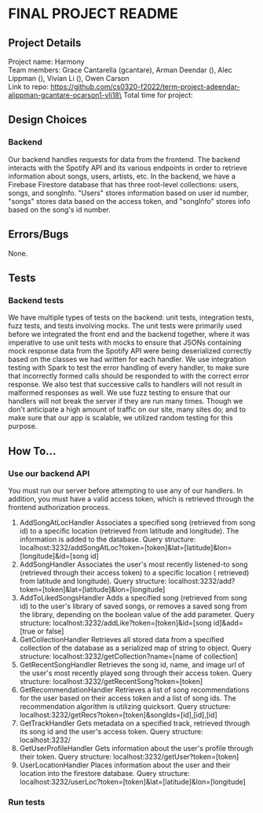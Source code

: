 # FINAL PROJECT README

## Project Details
Project name: Harmony \
Team members: Grace Cantarella (gcantare), Arman Deendar (), Alec Lippman (), Vivian Li (), Owen Carson\
Link to repo:  https://github.com/cs0320-f2022/term-project-adeendar-alippman-gcantare-ocarson1-vli18\
Total time for project: 

## Design Choices
### Backend
Our backend handles requests for data from the frontend. The backend interacts with the Spotify API and its various
endpoints in order to retrieve information about songs, users, artists, etc. 
In the backend, we have a Firebase Firestore database that has three root-level collections: users, songs, and songInfo.
"Users" stores information based on user id number, "songs" stores data based on the access token, and "songInfo" stores info based on
the song's id number. 

## Errors/Bugs
None.

## Tests
### Backend tests
We have multiple types of tests on the backend: unit tests, integration tests, fuzz tests, and tests involving mocks. 
The unit tests were primarily used before we integrated the front end and the backend together, where it was imperative
to use unit tests with mocks to ensure that JSONs containing mock response data from the Spotify API were being 
deserialized correctly based on the classes we had written for each handler.
We use integration testing with Spark to test the error handling of every handler, to make sure that incorrectly formed calls
should be responded to with the correct error response. We also test that successive calls to handlers will not result in
malformed responses as well.
We use fuzz testing to ensure that our handlers will not break the server if they are run many times. Though we don't anticipate
a high amount of traffic on our site, many sites do; and to make sure that our app is scalable, we utilized random testing for this purpose.

## How To...

### Use our backend API
You must run our server before attempting to use any of our handlers. In addition, you must have a 
valid access token, which is retrieved through the frontend authorization process.
1) AddSongAtLocHandler
Associates a specified song (retrieved from song id) to a specific location (retrieved from latitude and longitude).
The information is added to the database.
Query structure: localhost:3232/addSongAtLoc?token=[token]&lat=[latitude]&lon=[longitude]&id=[song id]
2) AddSongHandler
Associates the user's most recently listened-to song (retrieved through their access token) to a specific location (
retrieved) from latitude and longitude).
Query structure: localhost:3232/add?token=[token]&lat=[latitude]&lon=[longitude]
3) AddToLikedSongsHandler
Adds a specified song (retrieved from song id) to the user's library of saved songs, or removes 
a saved song from the library, depending on the boolean value of the add parameter.
Query structure: localhost:3232/addLike?token=[token]&id=[song id]&add=[true or false]
4) GetCollectionHandler
Retrieves all stored data from a specified collection of the database as a serialized map of string to object.
Query structure: localhost:3232/getCollection?name=[name of collection]
5) GetRecentSongHandler
Retrieves the song id, name, and image url of the user's most recently played song through their access token.
Query structure: localhost:3232/getRecentSong?token=[token]
6) GetRecommendationHandler
Retrieves a list of song recommendations for the user based on their access token and a list of song ids.
The recommendation algorithm is utilizing quicksort.
Query structure: localhost:3232/getRecs?token=[token]&songIds=[id],[id],[id]
7) GetTrackHandler
Gets metadata on a specified track, retrieved through its song id and the user's access token.
Query structure: localhost:3232/
8) GetUserProfileHandler
Gets information about the user's profile through their token. 
Query structure: localhost:3232/getUser?token=[token]
9) UserLocationHandler
Places information about the user and their location into the firestore database.
Query structure: localhost:3232/userLoc?token=[token]&lat=[latitude]&lon=[longitude]

### Run tests
